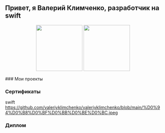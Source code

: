 ## Привет, я Валерий Климченко, разработчик на swift
<p align = 'center'>
 <a href="https://github-readme-stats.vercel.app/api?username=valeriyklimchenko&show_icons=true&count_private=true"><img height=150 src="https://github-readme-stats.vercel.app/api?username=valeriyklimchenko&show_icons=true&count_private=true" /></a>
<a href="https://github.com/valeriyklimchenko/github-readme-stats"><img height=150 src="https://github-readme-stats.vercel.app/api/top-langs/?username=valeriyklimchenko&layout=compact" /></a>
 </p>
 ### Мои проекты

 ### Сертификаты
 swift https://github.com/valeriyklimchenko/valeriyklimchenko/blob/main/%D0%94%D0%B8%D0%BF%D0%BB%D0%BE%D0%BC.jpeg

 ### Диплом

 
